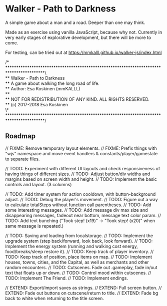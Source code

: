 # Walker - Path to Darkness

A simple game about a man and a road. Deeper than one may think.

Made as an exercise using vanilla JavaScript, because why not. Currently in very early stages of explorative development, but there will be more to come.

For testing, can be tried out at https://mmkalll.github.io/walker-js/index.html

/* *****************************************************************************************\  
** Walker - Path to Darkness  
** A game about walking the long road of life.  
** Author: Esa Koskinen (mmKALLL)  
**  
** NOT FOR REDISTRIBUTION OF ANY KIND. ALL RIGHTS RESERVED.  
** (c) 2017-2018 Esa Koskinen  
\\\* *****************************************************************************************/  


## Roadmap

// FIXME: Remove temporary layout elements.
// FIXME: Prefix things with "wjs" namespace and move event handlers & constants/player/gamestate to separate files.

// TODO: Experiment with different UI layouts and check responsiveness of having things of different sizes.
// TODO: Adjust button/div widths and margins based on screen width and height.
// TODO: Implement the basic controls and layout. (3 columns)

// TODO: Add timer system for action cooldown, with button-background adjust.
// TODO: Debug the player's movement.
// TODO: Figure out a way to calculate totalSteps without function call parentheses.
// TODO: Add some interesting messages.
// TODO: Add message div max size and disappearing messages, fadeout near bottom, message text color param.
// TODO: Add text bunching ("Took step! (x19)" -> "Took step! (x20)" when same message is repeated.)

// TODO: Saving and loading from localstorage.
// TODO: Implement the upgrade system (step back/forward, look back, look forward).
// TODO: Implement the energy system (running and walking cost energy, food/breaks/sleep restore it).
// TODO: Keep track of player inventory.
// TODO: Keep track of position, place items on map.
// TODO: Implement houses, towns, cities, and the Capital, as well as merchants and other random encounters.
// TODO: Cutscenes. Fade out .gameplay, fade in/out text that floats up or down.
// TODO: Control mood within cutscenes.
// TODO: Implement The Friend.
// TODO: Implement endings.

// EXTEND: Export/import saves as strings.
// EXTEND: Full screen button.
// EXTEND: Fade out buttons on cutscene/return to title.
// EXTEND: Fade bg back to white when returning to the title screen.